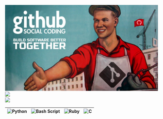 <img src="https://github.com/vituwc/vituwc/blob/main/communist-github.jpg" />  
<img src="https://github-readme-stats.vercel.app/api?username=vituwc&show_icons=true&theme=transparent&date=<timestamp>" width="600px"/>  
<br/>  
<img src="https://github-readme-stats.vercel.app/api/top-langs/?username=vituwc&layout=compact&theme=transparent&date=<timestamp>" width="600px"/>  

| ![Python](https://img.shields.io/badge/python-3670A0?style=for-the-badge&logo=python&logoColor=ffdd54) | ![Bash Script](https://img.shields.io/badge/bash_script-%23121011.svg?style=for-the-badge&logo=gnu-bash&logoColor=white) | ![Ruby](https://img.shields.io/badge/ruby-%23CC342D.svg?style=for-the-badge&logo=ruby&logoColor=white) | ![C](https://img.shields.io/badge/c-%2300599C.svg?style=for-the-badge&logo=c&logoColor=white) |
| :-: | :-: | :-: | :-: |
